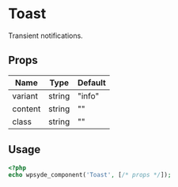 # Toast

Transient notifications.

## Props

| Name | Type | Default |
|------|------|---------|
| variant | string | "info" |
| content | string | "" |
| class | string | "" |

## Usage

```php
<?php
echo wpsyde_component('Toast', [/* props */]);
```
